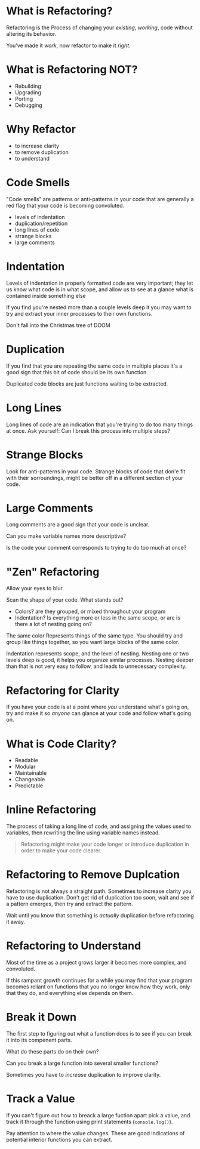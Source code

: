 # What is Refactoring?

Refactoring is the Process of changing your *existing*, *working*, code without altering its behavior.

You've made it *work*, now refactor to make it *right*.

# What is Refactoring NOT?

* Rebuilding
* Upgrading 
* Porting
* Debugging

# Why Refactor

* to increase clarity
* to remove duplication
* to understand

# Code Smells

"Code smells" are patterns or anti-patterns in your code that are generally a red flag that your code is becoming convoluted.

* levels of indentation
* duplication/repetition
* long lines of code
* strange blocks
* large comments

# Indentation

Levels of indentation in properly formatted code are very important; they let us know what code is in what scope, and allow us to see at a glance what is contained inside something else

If you find you're nested more than a couple levels deep it you may want to try and extract your inner processes to their own functions.

Don't fall into the Christmas tree of DOOM

# Duplication

If you find that you are repeating the same code in multiple places it's a good sign that this bit of code should be its own function.

Duplicated code blocks are just functions waiting to be extracted.

# Long Lines

Long lines of code are an indication that you're trying to do too many things at once. Ask yourself: Can I break this process into multiple steps?

# Strange Blocks

Look for anti-patterns in your code. Strange blocks of code that don'e fit with their sorroundings, might be better off in a different section of your code.

# Large Comments

Long comments are a good sign that your code is unclear.

Can you make variable names more descriptive?

Is the code your comment corresponds to trying to do too much at once?

# "Zen" Refactoring

Allow your eyes to blur.

Scan the shape of your code. What stands out?

  * Colors? are they grouped, or mixed throughout your program
  * Indentation? Is everything more or less in the same scope, or are is there a lot of nesting going on?

The same color Represents things of the same type.  You should try and group like things together, so you want large blocks of the same color.

Indentation represents scope, and the level of nesting. Nesting one or two levels deep is good, it helps you organize similar processes. Nesting deeper than that is not very easy to follow, and leads to unnecessary complexity.

# Refactoring for Clarity

If you have your code is at a point where *you* understand what's going on, try and make it so *anyone* can glance at your code and follow what's going on.

# What is Code Clarity?

* Readable
* Modular
* Maintainable
* Changeable
* Predictable

# Inline Refactoring

The process of taking a long line of code, and assigning the values used to variables, then rewriting the line using variable names instead.

>Refactoring might make your code longer or introduce duplication in order to make your code clearer.

# Refactoring to Remove Duplcation

Refactoring is not always a straight path. Sometimes to increase clarity you have to use duplication.  Don't get rid of duplication too soon, wait and see if a pattern emerges, then try and extract the pattern.

Wait until you know that something is *actually* duplication before refactoring it away.

# Refactoring to Understand

Most of the time as a project grows larger it becomes more complex, and convoluted. 

If this rampant growth continues for a while you may find that your program becomes reliant on functions that you no longer know how they work, only that they do, and everything else depends on them.

# Break it Down

The first step to figuring out what a function does is to see if you can break it into its compenent parts.  

What do these parts do on their own?

Can you break a large function into several smaller functions?

Sometimes you have to *increase* duplication to improve clarity.

# Track a Value

If you can't figure out how to breack a large fuction apart pick a value, and track it through the function using print statements (`console.log()`).

Pay attention to where the value changes. These are good indications of potential interior functions you can extract.
